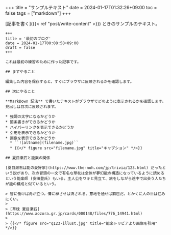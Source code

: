 +++
title = "サンプルテキスト"
date = 2024-01-17T01:32:26+09:00
toc = false
tags = ["markdown"]
+++

[記事を書く]({{< ref "post/write-content" >}}) ときのサンプルのテキスト。

```
+++
title = '最初のブログ'
date = 2024-01-17T00:08:58+09:00
draft = false
+++

これは最初の練習のために作った記事です。

## まずやること

編集した内容を保存すると、すぐにブラウザに反映されるかを確認します。

## 次にやること

**MarkDown 記法** で書いたテキストがブラウザでどのように表示されるかを確認します。見出しは目次に反映されます。

* 強調の太字になるかどうか
* 箇条書きができるかどうか
* ハイパーリンクを表示できるかどうか
* 引用を表示できるかどうか
* 画像を表示できるかどうか
  * ``![altname](filename.jpg)``
  * {{</* figure src="filename.jpg" title="キャプション" */>}}

## 夏目漱石と能楽の関係

[夏目漱石は能の愛好家](https://www.the-noh.com/jp/trivia/123.html) だったという説があり、次の冒頭の一文で有名な草枕は全体が夢幻能の構造になっているように読めるという能楽師 (安田登氏) もいる。主人公をワキと見立て、旅をしながら途中で出会う人たちが能の構成と似ているという。

> 智に働けば角が立つ。情に棹させば流される。意地を通せば窮屈だ。とかくに人の世は住みにくい。
> 
> [草枕 夏目漱石](https://www.aozora.gr.jp/cards/000148/files/776_14941.html)
> 
> {{</* figure src="q123-illust.jpg" title="能楽トリビアより画像を引用" */>}}
```

